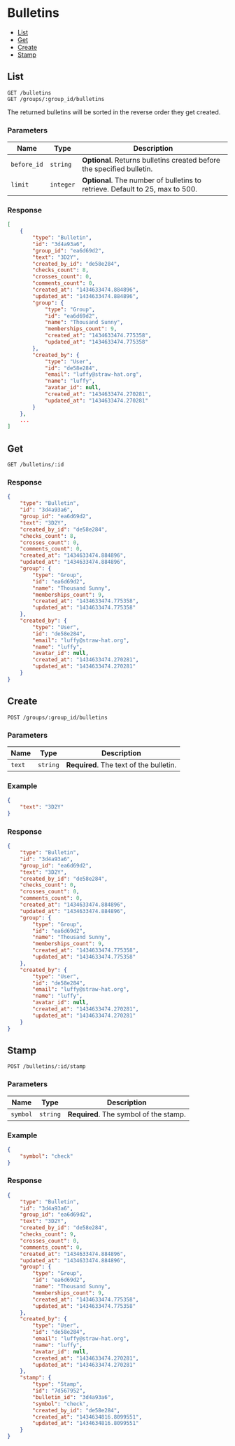 # Bulletins

* [List](#list)
* [Get](#get)
* [Create](#create)
* [Stamp](#stamp)


## List

```
GET /bulletins
GET /groups/:group_id/bulletins
```

The returned bulletins will be sorted in the reverse order they get created.

### Parameters

| Name        | Type      | Description |
| ----------- | --------- | ----------- |
| `before_id` | `string`  | **Optional**. Returns bulletins created before the specified bulletin. |
| `limit`     | `integer` | **Optional**. The number of bulletins to retrieve. Default to 25, max to 500. |

### Response

```json
[
    {
        "type": "Bulletin",
        "id": "3d4a93a6",
        "group_id": "ea6d69d2",
        "text": "3D2Y",
        "created_by_id": "de58e284",
        "checks_count": 8,
        "crosses_count": 0,
        "comments_count": 0,
        "created_at": "1434633474.884896",
        "updated_at": "1434633474.884896",
        "group": {
            "type": "Group",
            "id": "ea6d69d2",
            "name": "Thousand Sunny",
            "memberships_count": 9,
            "created_at": "1434633474.775358",
            "updated_at": "1434633474.775358"
        },
        "created_by": {
            "type": "User",
            "id": "de58e284",
            "email": "luffy@straw-hat.org",
            "name": "luffy",
            "avatar_id": null,
            "created_at": "1434633474.270281",
            "updated_at": "1434633474.270281"
        }
    },
    ...
]
```


## Get

```
GET /bulletins/:id
```

### Response

```json
{
    "type": "Bulletin",
    "id": "3d4a93a6",
    "group_id": "ea6d69d2",
    "text": "3D2Y",
    "created_by_id": "de58e284",
    "checks_count": 8,
    "crosses_count": 0,
    "comments_count": 0,
    "created_at": "1434633474.884896",
    "updated_at": "1434633474.884896",
    "group": {
        "type": "Group",
        "id": "ea6d69d2",
        "name": "Thousand Sunny",
        "memberships_count": 9,
        "created_at": "1434633474.775358",
        "updated_at": "1434633474.775358"
    },
    "created_by": {
        "type": "User",
        "id": "de58e284",
        "email": "luffy@straw-hat.org",
        "name": "luffy",
        "avatar_id": null,
        "created_at": "1434633474.270281",
        "updated_at": "1434633474.270281"
    }
}
```


## Create

```
POST /groups/:group_id/bulletins
```

### Parameters

| Name   | Type     | Description                             |
| ------ | -------- | --------------------------------------- |
| `text` | `string` | **Required**. The text of the bulletin. |

### Example

```json
{
    "text": "3D2Y"
}
```

### Response

```json
{
    "type": "Bulletin",
    "id": "3d4a93a6",
    "group_id": "ea6d69d2",
    "text": "3D2Y",
    "created_by_id": "de58e284",
    "checks_count": 0,
    "crosses_count": 0,
    "comments_count": 0,
    "created_at": "1434633474.884896",
    "updated_at": "1434633474.884896",
    "group": {
        "type": "Group",
        "id": "ea6d69d2",
        "name": "Thousand Sunny",
        "memberships_count": 9,
        "created_at": "1434633474.775358",
        "updated_at": "1434633474.775358"
    },
    "created_by": {
        "type": "User",
        "id": "de58e284",
        "email": "luffy@straw-hat.org",
        "name": "luffy",
        "avatar_id": null,
        "created_at": "1434633474.270281",
        "updated_at": "1434633474.270281"
    }
}
```


## Stamp

```
POST /bulletins/:id/stamp
```

### Parameters

| Name     | Type     | Description                            |
| -------- | -------- | -------------------------------------- |
| `symbol` | `string` | **Required**. The symbol of the stamp. |

### Example

```json
{
    "symbol": "check"
}
```

### Response

```json
{
    "type": "Bulletin",
    "id": "3d4a93a6",
    "group_id": "ea6d69d2",
    "text": "3D2Y",
    "created_by_id": "de58e284",
    "checks_count": 9,
    "crosses_count": 0,
    "comments_count": 0,
    "created_at": "1434633474.884896",
    "updated_at": "1434633474.884896",
    "group": {
        "type": "Group",
        "id": "ea6d69d2",
        "name": "Thousand Sunny",
        "memberships_count": 9,
        "created_at": "1434633474.775358",
        "updated_at": "1434633474.775358"
    },
    "created_by": {
        "type": "User",
        "id": "de58e284",
        "email": "luffy@straw-hat.org",
        "name": "luffy",
        "avatar_id": null,
        "created_at": "1434633474.270281",
        "updated_at": "1434633474.270281"
    },
    "stamp": {
        "type": "Stamp",
        "id": "7d567952",
        "bulletin_id": "3d4a93a6",
        "symbol": "check",
        "created_by_id": "de58e284",
        "created_at": "1434634816.8099551",
        "updated_at": "1434634816.8099551"
    }
}
```
